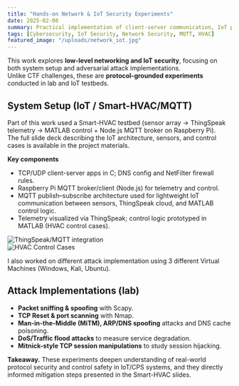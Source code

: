 ```yaml
---
title: "Hands-on Network & IoT Security Experiments"
date: 2025-02-08
summary: Practical implementation of client-server communication, IoT protocols, and classical network attacks to study CPS and IoT vulnerabilities.
tags: [Cybersecurity, IoT Security, Network Security, MQTT, HVAC]
featured_image: "/uploads/network_iot.jpg"
---
```


This work explores **low-level networking and IoT security**, focusing on both system setup and adversarial attack implementations.  
Unlike CTF challenges, these are **protocol-grounded experiments** conducted in lab and IoT testbeds.

## System Setup (IoT / Smart-HVAC/MQTT)
Part of this work used a Smart-HVAC testbed (sensor array → ThingSpeak telemetry → MATLAB control + Node.js MQTT broker on Raspberry Pi).  
The full slide deck describing the IoT architecture, sensors, and control cases is available in the project materials.  

**Key components**
- TCP/UDP client-server apps in C; DNS config and NetFilter firewall rules.  
- Raspberry Pi MQTT broker/client (Node.js) for telemetry and control.  
- MQTT publish–subscribe architecture used for lightweight IoT communication between sensors, ThingSpeak cloud, and MATLAB control logic.  
- Telemetry visualized via ThingSpeak; control logic prototyped in MATLAB (HVAC control cases).  
  

![ThingSpeak/MQTT integration](/uploads/thingspeak.png)  
![HVAC Control Cases](/uploads/HVAC_Table.png)  

I also worked on different attack implementation using 3 different Virtual Machines (Windows, Kali, Ubuntu).
## Attack Implementations (lab)
- **Packet sniffing & spoofing** with Scapy.  
- **TCP Reset & port scanning** with Nmap.  
- **Man-in-the-Middle (MiTM), ARP/DNS spoofing** attacks and DNS cache poisoning.  
- **DoS/Traffic flood attacks** to measure service degradation.  
- **Mitnick-style TCP session manipulations** to study session hijacking.  
 

**Takeaway.** These experiments deepen understanding of real-world protocol security and control safety in IoT/CPS systems, and they directly informed mitigation steps presented in the Smart-HVAC slides.
